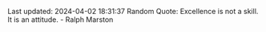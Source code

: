 Last updated: 2024-04-02 18:31:37
Random Quote: Excellence is not a skill. It is an attitude. - Ralph Marston